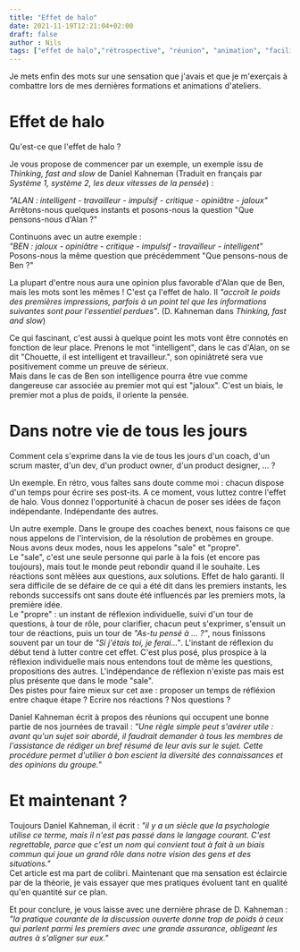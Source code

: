```yaml
---
title: "Effet de halo"
date: 2021-11-19T12:21:04+02:00
draft: false
author : Nils
tags: ["effet de halo","rétrospective", "réunion", "animation", "facilitation"]
---
```


Je mets enfin des mots sur une sensation que j'avais et que je m'exerçais à combattre lors de mes dernières formations et animations d'ateliers.

# Effet de halo
Qu'est-ce que l'effet de halo ?

Je vous propose de commencer par un exemple, un exemple issu de *Thinking, fast and slow* de Daniel Kahneman (Traduit en français par *Système 1, système 2, les deux vitesses de la pensée*) :  

*"ALAN : intelligent - travailleur - impulsif - critique - opiniâtre - jaloux"*
Arrêtons-nous quelques instants et posons-nous la question "Que pensons-nous d'Alan ?"

Continuons avec un autre exemple :  
*"BEN : jaloux - opiniâtre - critique - impulsif - travailleur - intelligent"*
Posons-nous la même question que précédemment "Que pensons-nous de Ben ?"

La plupart d'entre nous aura une opinion plus favorable d'Alan que de Ben, mais les mots sont les mêmes ! C'est ça l'effet de halo. Il *"accroît le poids des premières impressions, parfois à un point tel que les informations suivantes sont pour l'essentiel perdues"*. (D. Kahneman dans *Thinking, fast and slow*)

Ce qui fascinant, c'est aussi à quelque point les mots vont être connotés en fonction de leur place. Prenons le mot "intelligent", dans le cas d'Alan, on se dit "Chouette, il est intelligent et travailleur.", son opiniâtreté sera vue positivement comme un preuve de sérieux.  
Mais dans le cas de Ben son intelligence pourra être vue comme dangereuse car associée au premier mot qui est "jaloux". C'est un biais, le premier mot a plus de poids, il oriente la pensée. 

# Dans notre vie de tous les jours
Comment cela s'exprime dans la vie de tous les jours d'un coach, d'un scrum master, d'un dev, d'un product owner, d'un product designer, ... ?

Un exemple. En rétro, vous faîtes sans doute comme moi : chacun dispose d'un temps pour écrire ses post-its. A ce moment, vous luttez contre l'effet de halo. Vous donnez l'opportunité à chacun de poser ses idées de façon indépendante. Indépendante des autres.

Un autre exemple. Dans le groupe des coaches benext, nous faisons ce que nous appelons de l'intervision, de la résolution de probèmes en groupe. Nous avons deux modes, nous les appelons "sale" et "propre".  
Le "sale", c'est une seule personne qui parle à la fois (et encore pas toujours), mais tout le monde peut rebondir quand il le souhaite. Les réactions sont mêlées aux questions, aux solutions. Effet de halo garanti. Il sera difficile de se défaire de ce qui a été dit dans les premiers instants, les rebonds successifs ont sans doute été influencés par les premiers mots, la première idée.  
Le "propre" : un instant de réflexion individuelle, suivi d'un tour de questions, à tour de rôle, pour clarifier, chacun peut s'exprimer, s'ensuit un tour de réactions, puis un tour de *"As-tu pensé à ... ?"*, nous finissons souvent par un tour de *"Si j'étais toi, je ferai..."*. L'instant de réflexion du début tend à lutter contre cet effet. C'est plus posé, plus prospice à la réflexion individuelle mais nous entendons tout de même les questions, propositions des autres. L'indépendance de réflexion n'existe pas mais est plus présente que dans le mode "sale".  
Des pistes pour faire mieux sur cet axe : proposer un temps de réfléxion entre chaque étape ? Ecrire nos réactions ? Nos questions ?

Daniel Kahneman écrit à propos des réunions qui occupent une bonne partie de nos journées de travail : *"Une règle simple peut s'avérer utile : avant qu'un sujet soir abordé, il faudrait demander à tous les membres de l'assistance de rédiger un bref résumé de leur avis sur le sujet. Cette procédure permet d'utilier à bon escient la diversité des connaissances et des opinions du groupe."* 

# Et maintenant ?
Toujours Daniel Kahneman, il écrit : *"il y a un siècle que la psychologie utilise ce terme, mais il n'est pas passé dans le langage courant. C'est regrettable, parce que c'est un nom qui convient tout à fait à un biais commun qui joue un grand rôle dans notre vision des gens et des situations."*  
Cet article est ma part de colibri. Maintenant que ma sensation est éclaircie par de la théorie, je vais essayer que mes pratiques évoluent tant en qualité qu'en quantité sur ce plan. 

Et pour conclure, je vous laisse avec une dernière phrase de D. Kahneman : *"la pratique courante de la discussion ouverte donne trop de poids à ceux qui parlent parmi les premiers avec une grande assurance, obligeant les autres à s'aligner sur eux."*



